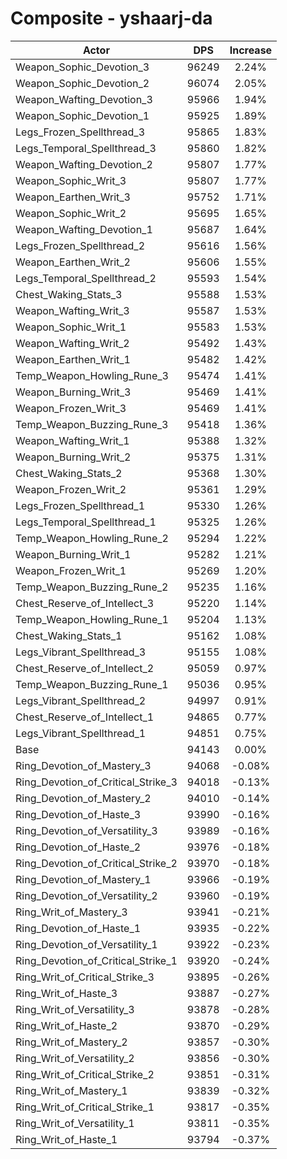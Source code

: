 # Composite - yshaarj-da
| Actor | DPS | Increase |
|---|:---:|:---:|
|Weapon_Sophic_Devotion_3|96249|2.24%|
|Weapon_Sophic_Devotion_2|96074|2.05%|
|Weapon_Wafting_Devotion_3|95966|1.94%|
|Weapon_Sophic_Devotion_1|95925|1.89%|
|Legs_Frozen_Spellthread_3|95865|1.83%|
|Legs_Temporal_Spellthread_3|95860|1.82%|
|Weapon_Wafting_Devotion_2|95807|1.77%|
|Weapon_Sophic_Writ_3|95807|1.77%|
|Weapon_Earthen_Writ_3|95752|1.71%|
|Weapon_Sophic_Writ_2|95695|1.65%|
|Weapon_Wafting_Devotion_1|95687|1.64%|
|Legs_Frozen_Spellthread_2|95616|1.56%|
|Weapon_Earthen_Writ_2|95606|1.55%|
|Legs_Temporal_Spellthread_2|95593|1.54%|
|Chest_Waking_Stats_3|95588|1.53%|
|Weapon_Wafting_Writ_3|95587|1.53%|
|Weapon_Sophic_Writ_1|95583|1.53%|
|Weapon_Wafting_Writ_2|95492|1.43%|
|Weapon_Earthen_Writ_1|95482|1.42%|
|Temp_Weapon_Howling_Rune_3|95474|1.41%|
|Weapon_Burning_Writ_3|95469|1.41%|
|Weapon_Frozen_Writ_3|95469|1.41%|
|Temp_Weapon_Buzzing_Rune_3|95418|1.36%|
|Weapon_Wafting_Writ_1|95388|1.32%|
|Weapon_Burning_Writ_2|95375|1.31%|
|Chest_Waking_Stats_2|95368|1.30%|
|Weapon_Frozen_Writ_2|95361|1.29%|
|Legs_Frozen_Spellthread_1|95330|1.26%|
|Legs_Temporal_Spellthread_1|95325|1.26%|
|Temp_Weapon_Howling_Rune_2|95294|1.22%|
|Weapon_Burning_Writ_1|95282|1.21%|
|Weapon_Frozen_Writ_1|95269|1.20%|
|Temp_Weapon_Buzzing_Rune_2|95235|1.16%|
|Chest_Reserve_of_Intellect_3|95220|1.14%|
|Temp_Weapon_Howling_Rune_1|95204|1.13%|
|Chest_Waking_Stats_1|95162|1.08%|
|Legs_Vibrant_Spellthread_3|95155|1.08%|
|Chest_Reserve_of_Intellect_2|95059|0.97%|
|Temp_Weapon_Buzzing_Rune_1|95036|0.95%|
|Legs_Vibrant_Spellthread_2|94997|0.91%|
|Chest_Reserve_of_Intellect_1|94865|0.77%|
|Legs_Vibrant_Spellthread_1|94851|0.75%|
|Base|94143|0.00%|
|Ring_Devotion_of_Mastery_3|94068|-0.08%|
|Ring_Devotion_of_Critical_Strike_3|94018|-0.13%|
|Ring_Devotion_of_Mastery_2|94010|-0.14%|
|Ring_Devotion_of_Haste_3|93990|-0.16%|
|Ring_Devotion_of_Versatility_3|93989|-0.16%|
|Ring_Devotion_of_Haste_2|93976|-0.18%|
|Ring_Devotion_of_Critical_Strike_2|93970|-0.18%|
|Ring_Devotion_of_Mastery_1|93966|-0.19%|
|Ring_Devotion_of_Versatility_2|93960|-0.19%|
|Ring_Writ_of_Mastery_3|93941|-0.21%|
|Ring_Devotion_of_Haste_1|93935|-0.22%|
|Ring_Devotion_of_Versatility_1|93922|-0.23%|
|Ring_Devotion_of_Critical_Strike_1|93920|-0.24%|
|Ring_Writ_of_Critical_Strike_3|93895|-0.26%|
|Ring_Writ_of_Haste_3|93887|-0.27%|
|Ring_Writ_of_Versatility_3|93878|-0.28%|
|Ring_Writ_of_Haste_2|93870|-0.29%|
|Ring_Writ_of_Mastery_2|93857|-0.30%|
|Ring_Writ_of_Versatility_2|93856|-0.30%|
|Ring_Writ_of_Critical_Strike_2|93851|-0.31%|
|Ring_Writ_of_Mastery_1|93839|-0.32%|
|Ring_Writ_of_Critical_Strike_1|93817|-0.35%|
|Ring_Writ_of_Versatility_1|93811|-0.35%|
|Ring_Writ_of_Haste_1|93794|-0.37%|
